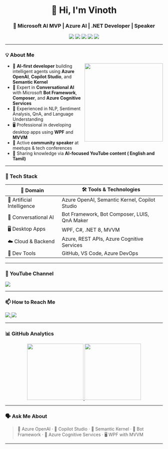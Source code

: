 
<h1 align="center">👋 Hi, I'm Vinoth</h1>
<h3 align="center">🧠 Microsoft AI MVP | Azure AI | .NET Developer | Speaker</h3>

<p align="center">
  <img src="https://img.shields.io/badge/Microsoft-AI%20MVP-blueviolet?style=for-the-badge&logo=microsoft&logoColor=white" />
  <img src="https://img.shields.io/badge/Azure-OpenAI-0089D6?style=for-the-badge&logo=azure-devops&logoColor=white" />
  <img src="https://img.shields.io/badge/Semantic-Kernel-34A853?style=for-the-badge&logo=openai&logoColor=white" />
  <img src="https://img.shields.io/badge/Copilot-Studio-9146FF?style=for-the-badge&logo=github&logoColor=white" />
  <img src="https://img.shields.io/badge/.NET-Developer-purple?style=for-the-badge&logo=dotnet&logoColor=white" />
</p>

---

### 💡 About Me

<img align="right" src="https://media.giphy.com/media/26tn33aiTi1jkl6H6/giphy.gif" width="250"/>

- 🧠 **AI-first developer** building intelligent agents using **Azure OpenAI**, **Copilot Studio**, and **Semantic Kernel**
- 🤖 Expert in **Conversational AI** with Microsoft **Bot Framework**, **Composer**, and **Azure Cognitive Services**
- 💬 Experienced in NLP, Sentiment Analysis, QnA, and Language Understanding
- 🖥️ Professional in developing desktop apps using **WPF** and **MVVM**
- 🎤 Active **community speaker** at meetups & tech conferences
- 🎥 Sharing knowledge via **AI-focused YouTube content ( English and Tamil)**

---

### 🚀 Tech Stack

| 🔬 Domain            | 🛠️ Tools & Technologies |
|---------------------|-------------------------|
| 🧠 Artificial Intelligence | Azure OpenAI, Semantic Kernel, Copilot Studio |
| 🤖 Conversational AI | Bot Framework, Bot Composer, LUIS, QnA Maker |
| 🖥️ Desktop Apps      | WPF, C#, .NET 8, MVVM |
| ☁️ Cloud & Backend   | Azure, REST APIs, Azure Cognitive Services |
| 🧰 Dev Tools         | GitHub, VS Code, Azure DevOps |

---

### 🎥 YouTube Channel

<p align="left">
  <a href="https://www.youtube.com/@vinothrajendran">
    <img src="https://img.shields.io/youtube/channel/subscribers/UCQf_yRJpsfyEiWWpt1MZ6vA?style=for-the-badge&label=YouTube%20Subscribers&logo=youtube&logoColor=white&color=red" />
  </a>
</p>

---

### 📫 How to Reach Me

<p align="left">
  <a href="https://twitter.com/vinothrajendran">
    <img src="https://img.shields.io/badge/follow-@VinothRajendran-1DA1F2?style=for-the-badge&logo=twitter&logoColor=white" />
  </a>
  <a href="https://www.linkedin.com/in/rmvinoth">
    <img src="https://img.shields.io/badge/connect-Vinoth%20Rajendran-0A66C2?style=for-the-badge&logo=linkedin&logoColor=white" />
  </a>
</p>

---

### 📊 GitHub Analytics

<p align="center">
  <a href="https://github.com/rvinothrajendran">
    <img height="180em" src="https://github-readme-stats.vercel.app/api?username=rvinothrajendran&show_icons=true&theme=tokyonight&hide_border=true" />
    <img height="180em" src="https://github-readme-stats-eight-theta.vercel.app/api/top-langs/?username=rvinothrajendran&layout=compact&langs_count=8&theme=algolia&hide_border=true" />
  </a>
</p>

---

### 🗣️ Ask Me About

> 🧠 Azure OpenAI  · 🎯 Copilot Studio  · 🧩 Semantic Kernel · 🤖 Bot Framework · 💬 Azure Cognitive Services · 🖥️ WPF with MVVM 

---


